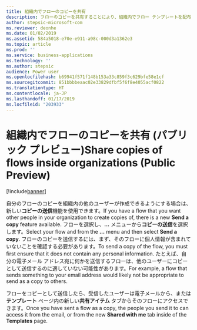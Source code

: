 ```yaml
---
title: 組織内でフローのコピーを共有
description: フローのコピーを共有することにより、組織内でフロー テンプレートを配布できます。
author: stepsic-microsoft-com
ms.reviewer: deonhe
ms.date: 01/02/2019
ms.assetid: 584a5018-e70e-e911-a98c-000d3a1362e3
ms.topic: article
ms.prod: ''
ms.service: business-applications
ms.technology: ''
ms.author: stepsic
audience: Power user
ms.openlocfilehash: b69941f571f148b153a33c859f3c629bfe58e1cf
ms.sourcegitcommit: 851bbbbeaac02e33829dfbf5f6f8e4055acf0822
ms.translationtype: HT
ms.contentlocale: ja-JP
ms.lasthandoff: 01/17/2019
ms.locfileid: "203933"
---
```

# <a name="share-copies-of-flows-inside-organizations-public-preview"></a><span data-ttu-id="8ff99-103">組織内でフローのコピーを共有 (パブリック プレビュー)</span><span class="sxs-lookup"><span data-stu-id="8ff99-103">Share copies of flows inside organizations (Public Preview)</span></span>


[!include[banner](../../includes/banner.md)]

<span data-ttu-id="8ff99-104">自分のフローのコピーを組織内の他のユーザーが作成できるようにする場合は、新しい**コピーの送信**機能を使用できます。</span><span class="sxs-lookup"><span data-stu-id="8ff99-104">If you have a flow that you want other people in your organization to create copies of, there is a new **Send a copy** feature available.</span></span> <span data-ttu-id="8ff99-105">フローを選択し、**...** メニューから**コピーの送信**を選択します。</span><span class="sxs-lookup"><span data-stu-id="8ff99-105">Select your flow and from the **...** menu and then select **Send a copy**.</span></span> <span data-ttu-id="8ff99-106">フローのコピーを送信するには、まず、そのフローに個人情報が含まれていないことを確認する必要があります。</span><span class="sxs-lookup"><span data-stu-id="8ff99-106">To send a copy of the flow, you must first ensure that it does not contain any personal information.</span></span> <span data-ttu-id="8ff99-107">たとえば、自分の電子メール アドレス宛に何かを送信するフローは、他のユーザーにコピーとして送信するのに適していない可能性があります。</span><span class="sxs-lookup"><span data-stu-id="8ff99-107">For example, a flow that sends something to your email address would likely not be appropriate to send as a copy to others.</span></span>

<span data-ttu-id="8ff99-108">フローをコピーとして送信したら、受信したユーザーは電子メールから、または**テンプレート** ページ内の新しい**共有アイテム** タブからそのフローにアクセスできます。</span><span class="sxs-lookup"><span data-stu-id="8ff99-108">Once you have sent a flow as a copy, the people you send it to can access it from the email, or from the new **Shared with me** tab inside of the **Templates** page.</span></span>
